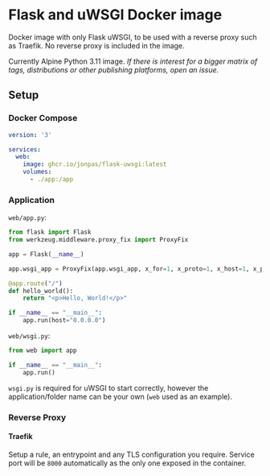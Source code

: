 # Flask and uWSGI Docker image

Docker image with only Flask uWSGI, to be used with a reverse proxy such as Traefik. No reverse proxy is included in the image.

Currently Alpine Python 3.11 image. _If there is interest for a bigger matrix of tags, distributions or other publishing platforms, open an issue._


## Setup

### Docker Compose

```yml
version: '3'

services:
  web:
    image: ghcr.io/jonpas/flask-uwsgi:latest
    volumes:
      - ./app:/app
```


### Application

`web/app.py`:
```py
from flask import Flask
from werkzeug.middleware.proxy_fix import ProxyFix

app = Flask(__name__)

app.wsgi_app = ProxyFix(app.wsgi_app, x_for=1, x_proto=1, x_host=1, x_prefix=1)

@app.route("/")
def hello_world():
    return "<p>Hello, World!</p>"

if __name__ == "__main__":
    app.run(host="0.0.0.0")
```

`web/wsgi.py`:
```py
from web import app

if __name__ == "__main__":
    app.run()
```

`wsgi.py` is required for uWSGI to start correctly, however the application/folder name can be your own (`web` used as an example).

### Reverse Proxy

#### Traefik

Setup a rule, an entrypoint and any TLS configuration you require. Service port will be `8000` automatically as the only one exposed in the container.
